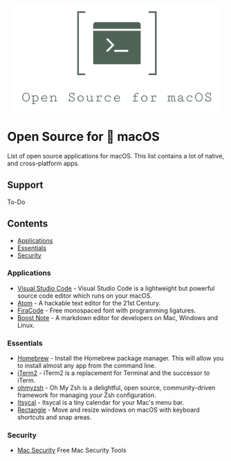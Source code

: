 <p align="center">
<img src="./assests/opensource_for_mac.png">
</p>

# Open Source for  macOS
List of open source applications for macOS. This list contains a lot of native, and cross-platform apps.

## Support

To-Do

## Contents

- [Applications](#applications)
- [Essentials](#essentials)
- [Security](#security)

### Applications

- [Visual Studio Code](https://code.visualstudio.com) - Visual Studio Code is a lightweight but powerful source code editor which runs on your macOS.
- [Atom](https://atom.io) - A hackable text editor for the 21st Century.
- [FiraCode](https://github.com/tonsky/FiraCode) - Free monospaced font with programming ligatures.
- [Boost Note](https://boostnote.io) - A markdown editor for developers on Mac, Windows and Linux.

### Essentials

- [Homebrew](https://brew.sh) - Install the Homebrew package manager. This will allow you to install almost any app from the command line.
- [iTerm2](https://www.iterm2.com) - iTerm2 is a replacement for Terminal and the successor to iTerm.
- [ohmyzsh](https://ohmyz.sh) - Oh My Zsh is a delightful, open source, community-driven framework for managing your Zsh configuration.
- [Itsycal](http://www.mowglii.com/itsycal) - Itsycal is a tiny calendar for your Mac's menu bar.
- [Rectangle](https://github.com/rxhanson/Rectangle) - Move and resize windows on macOS with keyboard shortcuts and snap areas.

### Security

- [Mac Security](https://objective-see.com/products.html) Free Mac Security Tools
